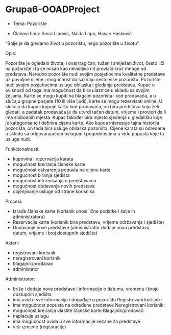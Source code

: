 # Grupa6-OOADProject

- Tema: Pozorište

- Članovi tima: Amra Lipović, Naida Lapo, Hasan Hasković

"Bolje je da gledamo život u pozorištu, nego pozorište u životu“.


Opis:
 
Pozorište je ogledalo života, i ovaj tragičan, tužan i smiješan život, često liči na 
pozorište i ta se misao kao nevidljiva nit provlači kroz mnoge od predstava.
Narodno pozorište nudi svojim posjetiocima kvalitetne predstave uz povoljne cijene i 
mogućnost da saznaju nesto više pozorištu. Pozorište nudi svojim posjetiocima usluge obilaska i gledanja predstava. 
Kupac u ovisnosti od toga ima mogućnost da bira ulaznice u skladu sa svojim 
željama. Karte se mogu kupiti na blagajni pozorišta- kod prodavača, a u slučaju 
grupne posjete (10 ili više ljudi), karte se mogu rezervisati online.
U slučaju da kupac kupuje kartu kod prodavača, on bira predstavu koju želi gledati, a 
zadatak prodavača je da utvrdi tačan datum, vrijeme i provjeri da li ima slobodnih 
mjesta. Kupac također bira mjesto sjedenja u gledalištu koje je kategorisano i 
definira cijenu karte. 
Ako kupca interesuje tajna historija pozorišta, on tada bira usluge obilaska pozorišta.
Cijene karata su određene u skladu sa odgovarajućom uslugom i pogodnostima u 
vidu popusta koje ta usluga nudi.

Funkcionalnosti: 
- kupovina i rezervacija karata
- mogućnost kreiranja članske karte
- mogućnost ostvarenja popusta na cijenu karte
- mogućnost biranja sjedišta 
- mogućnost informisanja o predstavama
- mogućnost dodavanja novih predstava 
- ocjenjivanje usluge od strane korisnika

Procesi: 
- Izrada članske karte
(korisnik unosi lične podatke i šalje ih administratoru)
- Rezervacija karte 
(korisnik bira predstavu, vrijeme održavanja i sjedište)
- Dodavanje nove predstave
(administrator dodaje novu predstavu, datum, vrijeme i broj dostupnih sjedišta) 

Akteri: 
- registrovani korisnik
- neregistrovani korisnik
- blagajnik/prodavac
- administator

Administrator:
- briše i dodaje nove predstave i informacije o datumu, vremenu i broju dostupnih 
sjedišta
- ima uvid u sve informacije i događaje u pozorištu
Registrovani korisnik:
- ima mogućnost popusta na određene predstave
Neregistrovani korisnik: 
- mogućnost kreiranja vlastite članske karte 
Blagajnik/prodavač: 
- naplaćuje uslugu
- ima mogućnost uvida u sve informacije vezane za predstave
- vrši izmjene (registracije)

